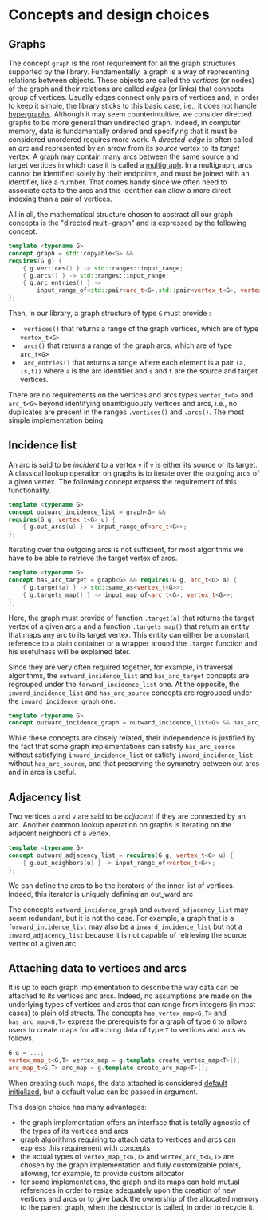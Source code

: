 # Concepts and design choices

## Graphs

The concept `graph` is the root requirement for all the graph structures supported by the library.
Fundamentally, a graph is a way of representing relations between objects. 
These objects are called the *vertices* (or nodes) of the graph and their relations are called *edges* (or links) that connects group of vertices. Usually edges connect only pairs of vertices and, in order to keep it simple, the library sticks to this basic case, i.e., it does not handle [hypergraphs](https://en.wikipedia.org/wiki/Hypergraph). Although it may seem counterintuitive, we consider directed graphs to be more general than undirected graph. Indeed, in computer memory, data is fundamentally ordered and specifying that it must be considered unordered requires more work. A *directed-edge* is often called an *arc* and represented by an arrow from its *source* vertex to its *target* vertex. A graph may contain many arcs between the same source and target vertices in which case it is called a [multigraph](https://en.wikipedia.org/wiki/Multigraph). In a multigraph, arcs cannot be identified solely by their endpoints, and must be joined with an identifier, like a number. That comes handy since we often need to associate data to the arcs and this identifier can allow a more direct indexing than a pair of vertices.

All in all, the mathematical structure chosen to abstract all our graph concepts is the "directed multi-graph" and is expressed by the following concept.
```cpp
template <typename G>
concept graph = std::copyable<G> &&
requires(G g) {
    { g.vertices() } -> std::ranges::input_range;
    { g.arcs() } -> std::ranges::input_range;
    { g.arc_entries() } -> 
        input_range_of<std::pair<arc_t<G>,std::pair<vertex_t<G>, vertex_t<G>>>>;
};
```
Then, in our library, a graph structure of type `G` must provide :
- `.vertices()` that returns a range of the graph vertices, which are of type `vertex_t<G>` 
- `.arcs()` that returns a range of the graph arcs, which are of type `arc_t<G>`
- `.arc_entries()` that returns a range where each element is a pair `(a,(s,t))` where `a` is the arc identifier and `s` and `t` are the source and target vertices.

There are no requirements on the vertices and arcs types `vertex_t<G>` and `arc_t<G>` beyond identifying unambiguously vertices and arcs, i.e., no duplicates are present in the ranges `.vertices()` and `.arcs()`. The most simple implementation being 


## Incidence list

An arc is said to be *incident* to a vertex `v` if `v` is either its source or its target. A classical lookup operation on graphs is to iterate over the outgoing arcs of a given vertex. The following concept express the requirement of this functionality.

```cpp
template <typename G>
concept outward_incidence_list = graph<G> &&
requires(G g, vertex_t<G> u) {
    { g.out_arcs(u) } -> input_range_of<arc_t<G>>;
};
```
Iterating over the outgoing arcs is not sufficient, for most algorithms we have to be able to retrieve the target vertex of arcs.  
```cpp
template <typename G>
concept has_arc_target = graph<G> && requires(G g, arc_t<G> a) {
    { g.target(a) } -> std::same_as<vertex_t<G>>;
    { g.targets_map() } -> input_map_of<arc_t<G>, vertex_t<G>>;
};
```
Here, the graph must provide of function `.target(a)` that returns the target vertex of a given arc `a` and a function `.targets_map()` that return an entity that maps any arc to its target vertex. This entity can either be a constant reference to a plain container or a wrapper around the `.target` function and his usefulness will be explained later.
<!-- TODO : link to map_view and prefetching -->
Since they are very often required together, for example, in traversal algorithms, the `outward_incidence_list` and `has_arc_target` concepts are regrouped under the `forward_incidence_list` one.
At the opposite, the `inward_incidence_list` and `has_arc_source` concepts are regrouped under the `inward_incidence_graph` one.
```cpp
template <typename G>
concept outward_incidence_graph = outward_incidence_list<G> && has_arc_target<G>;
```
While these concepts are closely related, their independence is justified by the fact that some graph implementations can satisfy `has_arc_source` without satisfying `inward_incidence_list` or satisfy `inward_incidence_list` without `has_arc_source`, and that preserving the symmetry between out arcs and in arcs is useful.
 
## Adjacency list

Two vertices `u` and `v` are said to be *adjacent* if they are connected by an arc. Another common lookup operation on graphs is iterating on the adjacent neighbors of a vertex.
```cpp
template <typename G>
concept outward_adjacency_list = requires(G g, vertex_t<G> u) {
    { g.out_neighbors(u) } -> input_range_of<vertex_t<G>>;
};
```
We can define the arcs to be the iterators of the inner list of vertices. Indeed, this iterator is uniquely defining an out_ward arc

The concepts `outward_incidence_graph` and `outward_adjacency_list` may seem redundant, but it is not the case.
For example, a graph that is a `forward_incidence_list` may also be a `inward_incidence_list` but not a `inward_adjacency_list` because it is not capable of retrieving the source vertex of a given arc.

## Attaching data to vertices and arcs

It is up to each graph implementation to describe the way data can be attached to its vertices and arcs. Indeed, no assumptions are made on the underlying types of vertices and arcs that can range from integers (in most cases) to plain old structs. The concepts `has_vertex_map<G,T>` and `has_arc_map<G,T>` express the prerequisite for a graph of type `G` to allows users to create maps for attaching data of type `T` to vertices and arcs as follows.
```cpp
G g = ...;
vertex_map_t<G,T> vertex_map = g.template create_vertex_map<T>();
arc_map_t<G,T> arc_map = g.template create_arc_map<T>();
```
When creating such maps, the data attached is considered [default initialized](https://en.cppreference.com/w/cpp/language/default_initialization), but a default value can be passed in argument.

This design choice has many advantages:
- the graph implementation offers an interface that is totally agnostic of the types of its vertices and arcs
- graph algorithms requiring to attach data to vertices and arcs can express this requirement with concepts
- the actual types of `vertex_map_t<G,T>` and `vertex_arc_t<G,T>` are chosen by the graph implementation and fully customizable points, allowing, for example, to provide custom allocator
- for some implementations, the graph and its maps can hold mutual references in order to resize adequately upon the creation of new vertices and arcs or to give back the ownership of the allocated memory to the parent graph, when the destructor is called, in order to recycle it.

